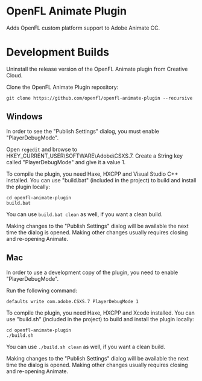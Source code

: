 OpenFL Animate Plugin
===================

Adds OpenFL custom platform support to Adobe Animate CC.


Development Builds
==================

Uninstall the release version of the OpenFL Animate plugin from Creative Cloud.

Clone the OpenFL Animate Plugin repository:

    git clone https://github.com/openfl/openfl-animate-plugin --recursive


Windows
-------

In order to see the "Publish Settings" dialog, you must enable "PlayerDebugMode".

Open `regedit` and browse to HKEY_CURRENT_USER\SOFTWARE\Adobe\CSXS.7. Create a String key called "PlayerDebugMode" and give it a value 1.

To compile the plugin, you need Haxe, HXCPP and Visual Studio C++ installed. You can use "build.bat" (included in the project) to build and install the plugin locally:

    cd openfl-animate-plugin
    build.bat

You can use `build.bat clean` as well, if you want a clean build.

Making changes to the "Publish Settings" dialog will be available the next time the dialog is opened. Making other changes usually requires closing and re-opening Animate.


Mac
---

In order to use a development copy of the plugin, you need to enable "PlayerDebugMode".

Run the following command:

    defaults write com.adobe.CSXS.7 PlayerDebugMode 1

To compile the plugin, you need Haxe, HXCPP and Xcode installed. You can use "build.sh" (included in the project) to build and install the plugin locally:

    cd openfl-animate-plugin
    ./build.sh

You can use `./build.sh clean` as well, if you want a clean build.

Making changes to the "Publish Settings" dialog will be available the next time the dialog is opened. Making other changes usually requires closing and re-opening Animate.
